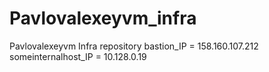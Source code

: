 # Pavlovalexeyvm_infra
Pavlovalexeyvm Infra repository
bastion_IP = 158.160.107.212
someinternalhost_IP = 10.128.0.19
